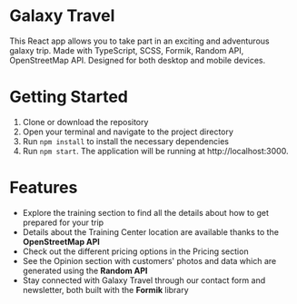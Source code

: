 # Galaxy Travel

This React app allows you to take part in an exciting and adventurous galaxy trip. Made with TypeScript, SCSS, Formik, Random API, OpenStreetMap API. Designed for both desktop and mobile devices.

# Getting Started

1. Clone or download the repository
2. Open your terminal and navigate to the project directory
3. Run `npm install` to install the necessary dependencies
4. Run `npm start`. The application will be running at http://localhost:3000.

# Features
- Explore the training section to find all the details about how to get prepared for your trip
- Details about the Training Center location are available thanks to the **OpenStreetMap API**
- Check out the different pricing options in the Pricing section
- See the Opinion section with customers' photos and data which are generated using the **Random API**
- Stay connected with Galaxy Travel through our contact form and newsletter, both built with the **Formik** library
